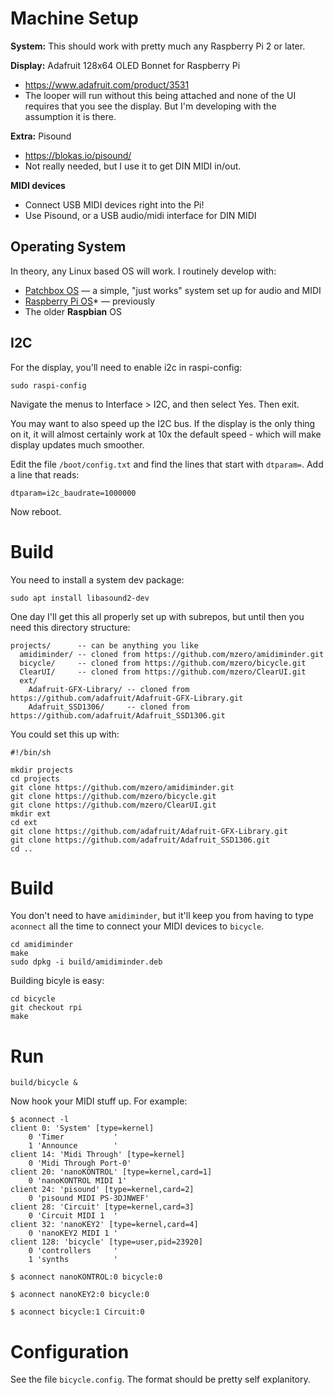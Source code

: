 
# Machine Setup

**System:** This should work with pretty much any Raspberry Pi 2 or later.

**Display:** Adafruit 128x64 OLED Bonnet for Raspberry Pi
  - https://www.adafruit.com/product/3531
  - The looper will run without this being attached and none of the UI
    requires that you see the display. But I'm developing with the assumption
    it is there.

**Extra:** Pisound
  - https://blokas.io/pisound/
  - Not really needed, but I use it to get DIN MIDI in/out.

**MIDI devices**
  - Connect USB MIDI devices right into the Pi!
  - Use Pisound, or a USB audio/midi interface for DIN MIDI


## Operating System

In theory, any Linux based OS will work. I routinely develop with:

  * [Patchbox OS](https://blokas.io/patchbox-os/) — a simple, "just works" system set up for audio and MIDI
  * [Raspberry Pi OS](https://www.raspberrypi.org/software/)* — previously
  * The older **Raspbian** OS

## I2C

For the display, you'll need to enable i2c in raspi-config:

    sudo raspi-config

Navigate the menus to Interface > I2C, and then select Yes. Then exit.

You may want to also speed up the I2C bus. If the display is the only thing on it, it will almost certainly work at 10x the default speed - which will make display updates much smoother.

Edit the file `/boot/config.txt` and find the lines that start with `dtparam=`.
Add a line that reads:

    dtparam=i2c_baudrate=1000000

Now reboot.




# Build

You need to install a system dev package:

    sudo apt install libasound2-dev

One day I'll get this all properly set up with subrepos, but until then
you need this directory structure:

    projects/      -- can be anything you like
      amidiminder/ -- cloned from https://github.com/mzero/amidiminder.git
      bicycle/     -- cloned from https://github.com/mzero/bicycle.git
      ClearUI/     -- cloned from https://github.com/mzero/ClearUI.git
      ext/
        Adafruit-GFX-Library/ -- cloned from https://github.com/adafruit/Adafruit-GFX-Library.git
        Adafruit_SSD1306/     -- cloned from https://github.com/adafruit/Adafruit_SSD1306.git

You could set this up with:

    #!/bin/sh

    mkdir projects
    cd projects
    git clone https://github.com/mzero/amidiminder.git
    git clone https://github.com/mzero/bicycle.git
    git clone https://github.com/mzero/ClearUI.git
    mkdir ext
    cd ext
    git clone https://github.com/adafruit/Adafruit-GFX-Library.git
    git clone https://github.com/adafruit/Adafruit_SSD1306.git
    cd ..


# Build

You don't need to have `amidiminder`, but it'll keep you from having to type
`aconnect` all the time to connect your MIDI devices to `bicycle`.

    cd amidiminder
    make
    sudo dpkg -i build/amidiminder.deb

Building bicyle is easy:

    cd bicycle
    git checkout rpi
    make


# Run

    build/bicycle &

Now hook your MIDI stuff up. For example:

    $ aconnect -l
    client 0: 'System' [type=kernel]
        0 'Timer           '
        1 'Announce        '
    client 14: 'Midi Through' [type=kernel]
        0 'Midi Through Port-0'
    client 20: 'nanoKONTROL' [type=kernel,card=1]
        0 'nanoKONTROL MIDI 1'
    client 24: 'pisound' [type=kernel,card=2]
        0 'pisound MIDI PS-3DJNWEF'
    client 28: 'Circuit' [type=kernel,card=3]
        0 'Circuit MIDI 1  '
    client 32: 'nanoKEY2' [type=kernel,card=4]
        0 'nanoKEY2 MIDI 1 '
    client 128: 'bicycle' [type=user,pid=23920]
        0 'controllers     '
        1 'synths          '

    $ aconnect nanoKONTROL:0 bicycle:0

    $ aconnect nanoKEY2:0 bicycle:0

    $ aconnect bicycle:1 Circuit:0

# Configuration

See the file `bicycle.config`. The format should be pretty self explanitory.

